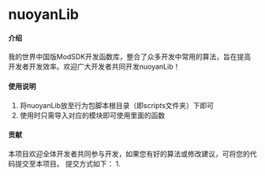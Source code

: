 # nuoyanLib

#### 介绍
我的世界中国版ModSDK开发函数库，整合了众多开发中常用的算法，旨在提高开发者开发效率。欢迎广大开发者共同开发nuoyanLib！


#### 使用说明

1.  将nuoyanLib放至行为包脚本根目录（即scripts文件夹）下即可
2.  使用时只需导入对应的模块即可使用里面的函数

#### 贡献

本项目欢迎全体开发者共同参与开发，如果您有好的算法或修改建议，可将您的代码提交至本项目。
提交方式如下：
1.  